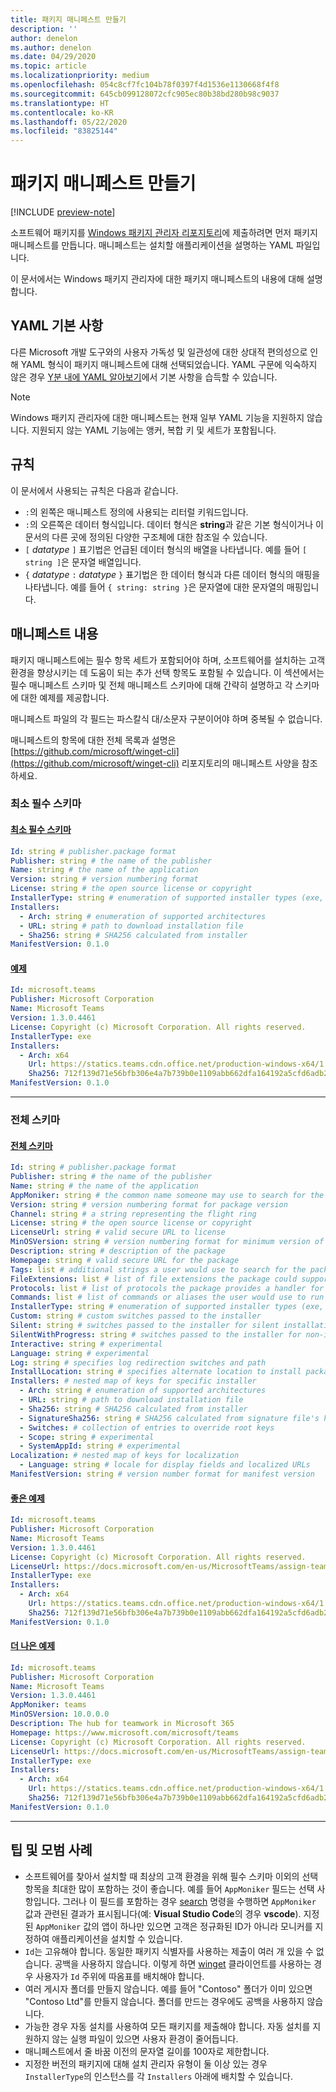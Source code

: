 ```yaml
---
title: 패키지 매니페스트 만들기
description: ''
author: denelon
ms.author: denelon
ms.date: 04/29/2020
ms.topic: article
ms.localizationpriority: medium
ms.openlocfilehash: 054c8cf7fc104b78f0397f4d1536e1130668f4f8
ms.sourcegitcommit: 645cb099128072cfc905ec80b38bd280b98c9037
ms.translationtype: HT
ms.contentlocale: ko-KR
ms.lasthandoff: 05/22/2020
ms.locfileid: "83825144"
---
```

# <a name="create-your-package-manifest"></a>패키지 매니페스트 만들기

[!INCLUDE [preview-note](../../includes/package-manager-preview.md)]

소프트웨어 패키지를 [Windows 패키지 관리자 리포지토리](repository.md)에 제출하려면 먼저 패키지 매니페스트를 만듭니다. 매니페스트는 설치할 애플리케이션을 설명하는 YAML 파일입니다.

이 문서에서는 Windows 패키지 관리자에 대한 패키지 매니페스트의 내용에 대해 설명합니다.

## <a name="yaml-basics"></a>YAML 기본 사항

다른 Microsoft 개발 도구와의 사용자 가독성 및 일관성에 대한 상대적 편의성으로 인해 YAML 형식이 패키지 매니페스트에 대해 선택되었습니다. YAML 구문에 익숙하지 않은 경우 [Y분 내에 YAML 알아보기](https://learnxinyminutes.com/docs/yaml/)에서 기본 사항을 습득할 수 있습니다.

> [!NOTE]
> Windows 패키지 관리자에 대한 매니페스트는 현재 일부 YAML 기능을 지원하지 않습니다. 지원되지 않는 YAML 기능에는 앵커, 복합 키 및 세트가 포함됩니다.

## <a name="conventions"></a>규칙

이 문서에서 사용되는 규칙은 다음과 같습니다.

* `:`의 왼쪽은 매니페스트 정의에 사용되는 리터럴 키워드입니다.
* `:`의 오른쪽은 데이터 형식입니다. 데이터 형식은 **string**과 같은 기본 형식이거나 이 문서의 다른 곳에 정의된 다양한 구조체에 대한 참조일 수 있습니다.
* `[` *datatype* `]` 표기법은 언급된 데이터 형식의 배열을 나타냅니다. 예를 들어 `[ string ]`은 문자열 배열입니다.
* `{` *datatype* `:` *datatype* `}` 표기법은 한 데이터 형식과 다른 데이터 형식의 매핑을 나타냅니다. 예를 들어 `{ string: string }`은 문자열에 대한 문자열의 매핑입니다.

## <a name="manifest-contents"></a>매니페스트 내용

패키지 매니페스트에는 필수 항목 세트가 포함되어야 하며, 소프트웨어를 설치하는 고객 환경을 향상시키는 데 도움이 되는 추가 선택 항목도 포함될 수 있습니다. 이 섹션에서는 필수 매니페스트 스키마 및 전체 매니페스트 스키마에 대해 간략히 설명하고 각 스키마에 대한 예제를 제공합니다.

매니페스트 파일의 각 필드는 파스칼식 대/소문자 구분이어야 하며 중복될 수 없습니다.

매니페스트의 항목에 대한 전체 목록과 설명은 [https://github.com/microsoft/winget-cli](https://github.com/microsoft/winget-cli) 리포지토리의 매니페스트 사양을 참조하세요.

### <a name="minimal-required-schema"></a>최소 필수 스키마

#### <a name="minimal-required-schema"></a>[최소 필수 스키마](#tab/minschema/)

```yaml
Id: string # publisher.package format
Publisher: string # the name of the publisher
Name: string # the name of the application
Version: string # version numbering format
License: string # the open source license or copyright
InstallerType: string # enumeration of supported installer types (exe, msi, msix, inno, wix, nullsoft, appx)
Installers:
  - Arch: string # enumeration of supported architectures
  - URL: string # path to download installation file
  - Sha256: string # SHA256 calculated from installer
ManifestVersion: 0.1.0
```

#### <a name="example"></a>[예제](#tab/minexample/)

```yaml
Id: microsoft.teams
Publisher: Microsoft Corporation
Name: Microsoft Teams
Version: 1.3.0.4461
License: Copyright (c) Microsoft Corporation. All rights reserved.
InstallerType: exe
Installers:
  - Arch: x64
    Url: https://statics.teams.cdn.office.net/production-windows-x64/1.3.00.4461/Teams_windows_x64.exe
    Sha256: 712f139d71e56bfb306e4a7b739b0e1109abb662dfa164192a5cfd6adb24a4e1
ManifestVersion: 0.1.0
```

* * *

### <a name="complete-schema"></a>전체 스키마

#### <a name="complete-schema"></a>[전체 스키마](#tab/compschema/)

```yaml
Id: string # publisher.package format
Publisher: string # the name of the publisher
Name: string # the name of the application
AppMoniker: string # the common name someone may use to search for the package
Version: string # version numbering format for package version
Channel: string # a string representing the flight ring
License: string # the open source license or copyright
LicenseUrl: string # valid secure URL to license
MinOSVersion: string # version numbering format for minimum version of Windows supported
Description: string # description of the package
Homepage: string # valid secure URL for the package
Tags: list # additional strings a user would use to search for the package
FileExtensions: list # list of file extensions the package could support
Protocols: list # list of protocols the package provides a handler for
Commands: list # list of commands or aliases the user would use to run the package
InstallerType: string # enumeration of supported installer types (exe, msi, msix)
Custom: string # custom switches passed to the installer
Silent: string # switches passed to the installer for silent installation
SilentWithProgress: string # switches passed to the installer for non-interactive install
Interactive: string # experimental
Language: string # experimental
Log: string # specifies log redirection switches and path
InstallLocation: string # specifies alternate location to install package
Installers: # nested map of keys for specific installer
  - Arch: string # enumeration of supported architectures
  - URL: string # path to download installation file
  - Sha256: string # SHA256 calculated from installer
  - SignatureSha256: string # SHA256 calculated from signature file's hash of MSIX file
  - Switches: # collection of entries to override root keys
  - Scope: string # experimental
  - SystemAppId: string # experimental
Localization: # nested map of keys for localization
  - Language: string # locale for display fields and localized URLs
ManifestVersion: string # version number format for manifest version
```

#### <a name="good-example"></a>[좋은 예제](#tab/good/)

```yaml
Id: microsoft.teams
Publisher: Microsoft Corporation
Name: Microsoft Teams
Version: 1.3.0.4461
License: Copyright (c) Microsoft Corporation. All rights reserved.
LicenseUrl: https://docs.microsoft.com/en-us/MicrosoftTeams/assign-teams-licenses
InstallerType: exe
Installers:
  - Arch: x64
    Url: https://statics.teams.cdn.office.net/production-windows-x64/1.3.00.4461/Teams_windows_x64.exe
    Sha256: 712f139d71e56bfb306e4a7b739b0e1109abb662dfa164192a5cfd6adb24a4e1
ManifestVersion: 0.1.0
```

#### <a name="better-example"></a>[더 나은 예제](#tab/better/)

```yaml
Id: microsoft.teams
Publisher: Microsoft Corporation
Name: Microsoft Teams
Version: 1.3.0.4461
AppMoniker: teams
MinOSVersion: 10.0.0.0
Description: The hub for teamwork in Microsoft 365
Homepage: https://www.microsoft.com/microsoft/teams
License: Copyright (c) Microsoft Corporation. All rights reserved.
LicenseUrl: https://docs.microsoft.com/en-us/MicrosoftTeams/assign-teams-licenses
InstallerType: exe
Installers:
  - Arch: x64
    Url: https://statics.teams.cdn.office.net/production-windows-x64/1.3.00.4461/Teams_windows_x64.exe
    Sha256: 712f139d71e56bfb306e4a7b739b0e1109abb662dfa164192a5cfd6adb24a4e1
ManifestVersion: 0.1.0
```

* * *

## <a name="tips-and-best-practices"></a>팁 및 모범 사례

* 소프트웨어를 찾아서 설치할 때 최상의 고객 환경을 위해 필수 스키마 이외의 선택 항목을 최대한 많이 포함하는 것이 좋습니다. 예를 들어 `AppMoniker` 필드는 선택 사항입니다. 그러나 이 필드를 포함하는 경우 [search](../winget/search.md) 명령을 수행하면 `AppMoniker` 값과 관련된 결과가 표시됩니다(예:  **Visual Studio Code**의 경우 **vscode**). 지정된 `AppMoniker` 값의 앱이 하나만 있으면 고객은 정규화된 ID가 아니라 모니커를 지정하여 애플리케이션을 설치할 수 있습니다.
* `Id`는 고유해야 합니다. 동일한 패키지 식별자를 사용하는 제출이 여러 개 있을 수 없습니다. 공백을 사용하지 않습니다. 이렇게 하면 [winget](../index.md) 클라이언트를 사용하는 경우 사용자가 `Id` 주위에 따옴표를 배치해야 합니다.
* 여러 게시자 폴더를 만들지 않습니다. 예를 들어 "Contoso" 폴더가 이미 있으면 "Contoso Ltd"를 만들지 않습니다. 폴더를 만드는 경우에도 공백을 사용하지 않습니다.
* 가능한 경우 자동 설치를 사용하여 모든 패키지를 제출해야 합니다. 자동 설치를 지원하지 않는 실행 파일이 있으면 사용자 환경이 줄어듭니다.
* 매니페스트에서 줄 바꿈 이전의 문자열 길이를 100자로 제한합니다.
* 지정한 버전의 패키지에 대해 설치 관리자 유형이 둘 이상 있는 경우 `InstallerType`의 인스턴스를 각 `Installers` 아래에 배치할 수 있습니다.
